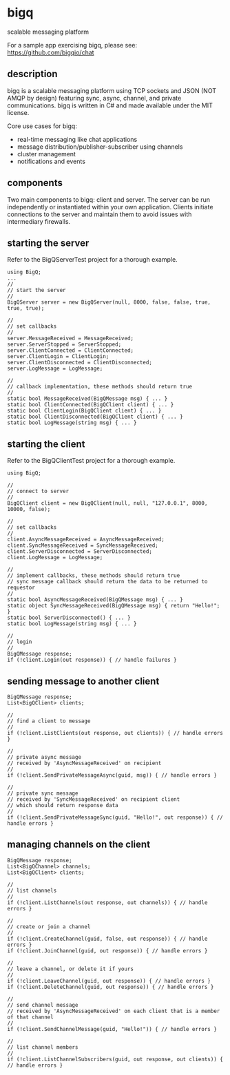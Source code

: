 # bigq
scalable messaging platform

For a sample app exercising bigq, please see: https://github.com/bigqio/chat

## description
bigq is a scalable messaging platform using TCP sockets and JSON (NOT AMQP by design) featuring sync, async, channel, and private communications. bigq is written in C# and made available under the MIT license.

Core use cases for bigq:
- real-time messaging like chat applications
- message distribution/publisher-subscriber using channels
- cluster management
- notifications and events

## components
Two main components to bigq: client and server.  The server can be run independently or instantiated within your own application.  Clients initiate connections to the server and maintain them to avoid issues with intermediary firewalls.  

## starting the server
Refer to the BigQServerTest project for a thorough example.
```
using BigQ;
...
//
// start the server
//
BigQServer server = new BigQServer(null, 8000, false, false, true, true, true);

//
// set callbacks
//
server.MessageReceived = MessageReceived;		
server.ServerStopped = ServerStopped;				
server.ClientConnected = ClientConnected;
server.ClientLogin = ClientLogin;
server.ClientDisconnected = ClientDisconnected;
server.LogMessage = LogMessage;

//
// callback implementation, these methods should return true
//
static bool MessageReceived(BigQMessage msg) { ... }
static bool ClientConnected(BigQClient client) { ... }
static bool ClientLogin(BigQClient client) { ... }
static bool ClientDisconnected(BigQClient client) { ... }
static bool LogMessage(string msg) { ... }
```

## starting the client
Refer to the BigQClientTest project for a thorough example.
```
using BigQ;

//
// connect to server
//
BigQClient client = new BigQClient(null, null, "127.0.0.1", 8000, 10000, false);

//
// set callbacks
//
client.AsyncMessageReceived = AsyncMessageReceived;
client.SyncMessageReceived = SyncMessageReceived;
client.ServerDisconnected = ServerDisconnected;
client.LogMessage = LogMessage;

//
// implement callbacks, these methods should return true
// sync message callback should return the data to be returned to requestor
//
static bool AsyncMessageReceived(BigQMessage msg) { ... }
static object SyncMessageReceived(BigQMessage msg) { return "Hello!"; }
static bool ServerDisconnected() { ... }
static bool LogMessage(string msg) { ... }

//
// login
//
BigQMessage response;
if (!client.Login(out response)) { // handle failures }
```

## sending message to another client
```
BigQMessage response;
List<BigQClient> clients;

// 
// find a client to message
//
if (!client.ListClients(out response, out clients)) { // handle errors }

//
// private async message
// received by 'AsyncMessageReceived' on recipient
//
if (!client.SendPrivateMessageAsync(guid, msg)) { // handle errors }

//
// private sync message
// received by 'SyncMessageReceived' on recipient client
// which should return response data
//
if (!client.SendPrivateMessageSync(guid, "Hello!", out response)) { // handle errors }
```

## managing channels on the client
```
BigQMessage response;
List<BigQChannel> channels;
List<BigQClient> clients;

//
// list channels
//
if (!client.ListChannels(out response, out channels)) { // handle errors }

// 
// create or join a channel
//
if (!client.CreateChannel(guid, false, out response)) { // handle errors }
if (!client.JoinChannel(guid, out response)) { // handle errors }

//
// leave a channel, or delete it if yours
//
if (!client.LeaveChannel(guid, out response)) { // handle errors }
if (!client.DeleteChannel(guid, out response)) { // handle errors }

//
// send channel message
// received by 'AsyncMessageReceived' on each client that is a member of that channel
//
if (!client.SendChannelMessage(guid, "Hello!")) { // handle errors }

//
// list channel members
//
if (!client.ListChannelSubscribers(guid, out response, out clients)) { // handle errors }
```
